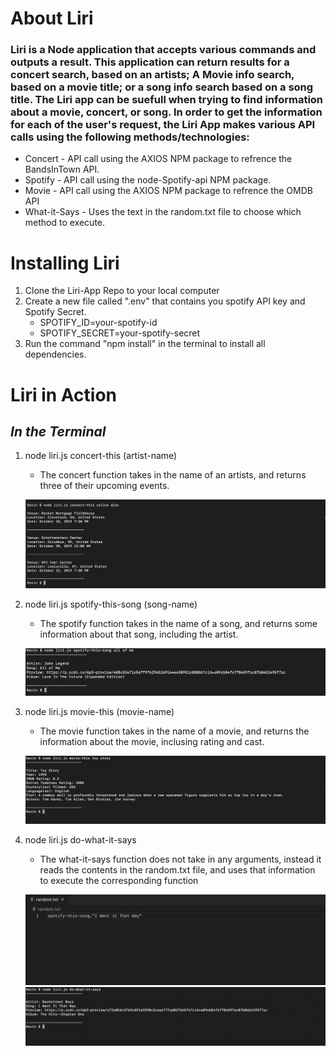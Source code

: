 # About Liri 

### Liri is a Node application that accepts various commands and outputs a result. This application can return results for a concert search, based on an artists; A Movie info search, based on a movie title; or a song info search based on a song title. The Liri app can be suefull when trying to find     information about a movie, concert, or song. In order to get the information for each of the user's request, the Liri App makes various API calls using the following methods/technologies: 

* Concert - API call using the AXIOS NPM package to refrence the BandsInTown API.
* Spotify - API call using the node-Spotify-api NPM package.
* Movie - API call using the AXIOS NPM package to refrence the OMDB API
* What-it-Says - Uses the text in the random.txt file to choose which method to execute. 
    
# Installing Liri 

1. Clone the Liri-App Repo to your local computer
1. Create a new file called ".env" that contains you spotify API key and  Spotify Secret. 
     * SPOTIFY_ID=your-spotify-id
     * SPOTIFY_SECRET=your-spotify-secret
1. Run the command "npm install" in the terminal to install all dependencies. 

# Liri in Action 

 ## _**In the Terminal**_

1. node liri.js concert-this (artist-name)
     * The concert function takes in the name of an artists, and returns three of their upcoming events.

     ![GitHub Logo](/images/concert.png)

1. node liri.js spotify-this-song (song-name)
     * The spotify function takes in the name of a song, and returns some information about that song, including the artist.

     ![GitHub Logo](/images/spotify.png)
   
1. node liri.js movie-this (movie-name)
     * The movie function takes in the name of a movie, and returns the information about the movie, inclusing rating and cast. 

     ![GitHub Logo](/images/movie.png)

1. node liri.js do-what-it-says
     * The what-it-says function does not take in any arguments, instead it reads the contents in the random.txt file, and uses
          that information to execute the corresponding function

     ![GitHub Logo](/images/whatitsays.png)
     ![GitHub Logo](/images/doWhat.png)